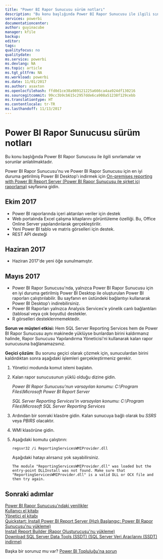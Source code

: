 ```yaml
---
title: "Power BI Rapor Sunucusu sürüm notları"
description: "Bu konu başlığında Power BI Rapor Sunucusu ile ilgili sınırlamalar ve sorunlar anlatılmaktadır."
services: powerbi
documentationcenter: 
author: guyinacube
manager: kfile
backup: 
editor: 
tags: 
qualityfocus: no
qualitydate: 
ms.service: powerbi
ms.devlang: NA
ms.topic: article
ms.tgt_pltfrm: NA
ms.workload: powerbi
ms.date: 11/01/2017
ms.author: asaxton
ms.openlocfilehash: ffd0d1ce38a989121225a666ca4aa924df130216
ms.sourcegitcommit: 99cc3b9cb615c2957dde6ca908a51238f129cebb
ms.translationtype: HT
ms.contentlocale: tr-TR
ms.lasthandoff: 11/13/2017
---
```

# <a name="power-bi-report-server-release-notes"></a>Power BI Rapor Sunucusu sürüm notları
Bu konu başlığında Power BI Rapor Sunucusu ile ilgili sınırlamalar ve sorunlar anlatılmaktadır.

Power BI Rapor Sunucusu'nu ve Power BI Rapor Sunucusu için en iyi duruma getirilmiş Power BI Desktop'ı indirmek için [On-premises reporting with Power BI Report Server (Power BI Rapor Sunucusu ile şirket içi raporlama)](https://powerbi.microsoft.com/report-server/) sayfasına gidin.

## <a name="october-2017"></a>Ekim 2017
* Power BI raporlarında içeri aktarılan veriler için destek
* Web portalında Excel çalışma kitaplarını görüntüleme özelliği. Bu, Office Online Server yapılandırılarak gerçekleştirilir.
* Yeni Power BI tablo ve matris görselleri için destek.
* REST API desteği

## <a name="june-2017"></a>Haziran 2017
* Haziran 2017'de yeni öğe sunulmamıştır.

## <a name="may-2017"></a>Mayıs 2017
* Power BI Rapor Sunucusu'nda, yalnızca Power BI Rapor Sunucusu için en iyi duruma getirilmiş Power BI Desktop ile oluşturulan Power BI raporları çalıştırılabilir. Bu sayfanın en üstündeki bağlantıyı kullanarak Power BI Desktop'ı indirebilirsiniz.
* Power BI Raporları yalnızca Analysis Services'e yönelik canlı bağlantıları (tablosal veya çok boyutlu) destekler.
* R görselleri desteklenmemektedir.

**Sorun ve müşteri etkisi:** Hem SQL Server Reporting Services hem de Power BI Rapor Sunucusu aynı makinede yüklüyse bunlardan birini kaldırmanız halinde, Rapor Sunucusu Yapılandırma Yöneticisi'ni kullanarak kalan rapor sunucusuna bağlanamazsınız.

**Geçici çözüm**: Bu sorunu geçici olarak çözmek için, sunuculardan birini kaldırdıktan sonra aşağıdaki işlemleri gerçekleştirmeniz gerekir.

1. Yönetici modunda komut istemi başlatın.
2. Kalan rapor sunucusunun yüklü olduğu dizine gidin.
   
    *Power BI Rapor Sunucusu'nun varsayılan konumu: C:\Program Files\Microsoft Power BI Report Server*
   
    *SQL Server Reporting Services'in varsayılan konumu: C:\Program Files\Microsoft SQL Server Reporting Services*
3. Ardından bir sonraki klasöre gidin. Kalan sunucuya bağlı olarak bu *SSRS* veya *PBIRS* olacaktır.
4. WMI klasörüne gidin.
5. Aşağıdaki komutu çalıştırın:
   
    ```
    regsvr32 /i ReportingServicesWMIProvider.dll
    ```
   
    Aşağıdaki hatayı alırsanız yok sayabilirsiniz.
   
    ```
    The module "ReportingServicesWMIProvider.dll" was loaded but the entry-point DLLInstall was not found. Make sure that "ReportingServicesWMIProvider.dll" is a valid DLL or OCX file and then try again.
    ```

## <a name="next-steps"></a>Sonraki adımlar
[Power BI Rapor Sunucusu'ndaki yenilikler](whats-new.md)  
[Kullanıcı el kitabı](user-handbook-overview.md)  
[Yönetici el kitabı](admin-handbook-overview.md)  
[Quickstart: Install Power BI Report Server (Hızlı Başlangıç: Power BI Rapor Sunucusu'nu yükleme)](quickstart-install-report-server.md)  
[Install Report Builder (Rapor Oluşturucusu'nu yükleme)](https://docs.microsoft.com/sql/reporting-services/install-windows/install-report-builder)  
[Download SQL Server Data Tools (SSDT) (SQL Server Veri Araçlarını (SSDT) indirme)](http://go.microsoft.com/fwlink/?LinkID=616714)

Başka bir sorunuz mu var? [Power BI Topluluğu'na sorun](https://community.powerbi.com/)

